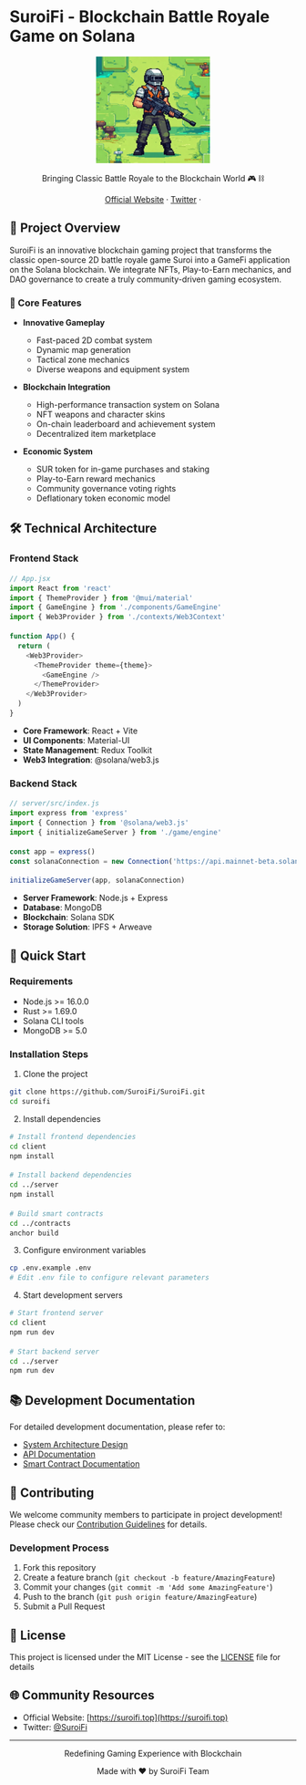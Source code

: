 # SuroiFi - Blockchain Battle Royale Game on Solana

<div align="center">
  <img src="./suroifi-logo.jpg" alt="SuroiFi Logo" width="200"/>
  <p>Bringing Classic Battle Royale to the Blockchain World 🎮 ⛓️</p>
  <p>
    <a href="https://suroifi.top" target="blank">Official Website</a> ·
    <a href="https://x.com/SuroiFi" target="blank">Twitter</a> ·
  </p>
</div>

## 📖 Project Overview

SuroiFi is an innovative blockchain gaming project that transforms the classic open-source 2D battle royale game Suroi into a GameFi application on the Solana blockchain. We integrate NFTs, Play-to-Earn mechanics, and DAO governance to create a truly community-driven gaming ecosystem.

### 🌟 Core Features

- **Innovative Gameplay**
  - Fast-paced 2D combat system
  - Dynamic map generation
  - Tactical zone mechanics
  - Diverse weapons and equipment system

- **Blockchain Integration**
  - High-performance transaction system on Solana
  - NFT weapons and character skins
  - On-chain leaderboard and achievement system
  - Decentralized item marketplace

- **Economic System**
  - SUR token for in-game purchases and staking
  - Play-to-Earn reward mechanics
  - Community governance voting rights
  - Deflationary token economic model

## 🛠️ Technical Architecture

### Frontend Stack
```javascript
// App.jsx
import React from 'react'
import { ThemeProvider } from '@mui/material'
import { GameEngine } from './components/GameEngine'
import { Web3Provider } from './contexts/Web3Context'

function App() {
  return (
    <Web3Provider>
      <ThemeProvider theme={theme}>
        <GameEngine />
      </ThemeProvider>
    </Web3Provider>
  )
}
```

- **Core Framework**: React + Vite
- **UI Components**: Material-UI
- **State Management**: Redux Toolkit
- **Web3 Integration**: @solana/web3.js

### Backend Stack
```javascript
// server/src/index.js
import express from 'express'
import { Connection } from '@solana/web3.js'
import { initializeGameServer } from './game/engine'

const app = express()
const solanaConnection = new Connection('https://api.mainnet-beta.solana.com')

initializeGameServer(app, solanaConnection)
```

- **Server Framework**: Node.js + Express
- **Database**: MongoDB
- **Blockchain**: Solana SDK
- **Storage Solution**: IPFS + Arweave

## 🚀 Quick Start

### Requirements

- Node.js >= 16.0.0
- Rust >= 1.69.0
- Solana CLI tools
- MongoDB >= 5.0

### Installation Steps

1. Clone the project
```bash
git clone https://github.com/SuroiFi/SuroiFi.git
cd suroifi
```

2. Install dependencies
```bash
# Install frontend dependencies
cd client
npm install

# Install backend dependencies
cd ../server
npm install

# Build smart contracts
cd ../contracts
anchor build
```

3. Configure environment variables
```bash
cp .env.example .env
# Edit .env file to configure relevant parameters
```

4. Start development servers
```bash
# Start frontend server
cd client
npm run dev

# Start backend server
cd ../server
npm run dev
```

## 📚 Development Documentation

For detailed development documentation, please refer to:

- [System Architecture Design](./docs/ARCHITECTURE.md)
- [API Documentation](./docs/API.md)
- [Smart Contract Documentation](./contracts/README.md)

## 🤝 Contributing

We welcome community members to participate in project development! Please check our [Contribution Guidelines](CONTRIBUTING.md) for details.

### Development Process

1. Fork this repository
2. Create a feature branch (`git checkout -b feature/AmazingFeature`)
3. Commit your changes (`git commit -m 'Add some AmazingFeature'`)
4. Push to the branch (`git push origin feature/AmazingFeature`)
5. Submit a Pull Request

## 📄 License

This project is licensed under the MIT License - see the [LICENSE](LICENSE) file for details

## 🌐 Community Resources

- Official Website: [https://suroifi.top](https://suroifi.top)
- Twitter: [@SuroiFi](https://x.com/SuroiFi)


---

<div align="center">
  <p>Redefining Gaming Experience with Blockchain</p>
  <p>Made with ❤️ by SuroiFi Team</p>
</div>
